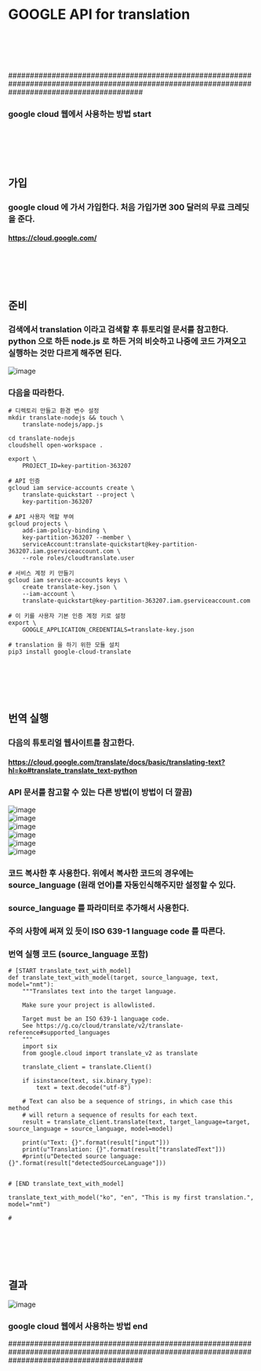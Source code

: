 # GOOGLE API for translation

### <br/><br/><br/>

###############################################################################################################################################
### google cloud 웹에서 사용하는 방법 start
### <br/><br/><br/>

## 가입
### google cloud 에 가서 가입한다. 처음 가입가면 300 달러의 무료 크레딧을 준다.
#### https://cloud.google.com/

### <br/><br/><br/>

## 준비
### 검색에서 translation 이라고 검색할 후 튜토리얼 문서를 참고한다. python 으로 하든 node.js 로 하든 거의 비슷하고 나중에 코드 가져오고 실행하는 것만 다르게 해주면 된다.
![image](https://user-images.githubusercontent.com/62974484/191546771-c0229fec-53e5-4989-9408-2b05f8b17c83.png)
### 다음을 따라한다.
```
# 디렉토리 만들고 환경 변수 설정
mkdir translate-nodejs && touch \
    translate-nodejs/app.js
    
cd translate-nodejs
cloudshell open-workspace .

export \
    PROJECT_ID=key-partition-363207
    
# API 인증
gcloud iam service-accounts create \
    translate-quickstart --project \
    key-partition-363207
    
# API 사용자 역할 부여
gcloud projects \
    add-iam-policy-binding \
    key-partition-363207 --member \
    serviceAccount:translate-quickstart@key-partition-363207.iam.gserviceaccount.com \
    --role roles/cloudtranslate.user
    
# 서비스 계정 키 만들기
gcloud iam service-accounts keys \
    create translate-key.json \
    --iam-account \
    translate-quickstart@key-partition-363207.iam.gserviceaccount.com
    
# 이 키를 사용자 기본 인증 계정 키로 설정
export \
    GOOGLE_APPLICATION_CREDENTIALS=translate-key.json
    
# translation 을 하기 위한 모듈 설치
pip3 install google-cloud-translate
```


### <br/><br/><br/> 

## 번역 실행
### 다음의 튜토리얼 웹사이트를 참고한다.
#### https://cloud.google.com/translate/docs/basic/translating-text?hl=ko#translate_translate_text-python
### API 문서를 참고할 수 있는 다른 방법(이 방법이 더 깔끔)
![image](https://user-images.githubusercontent.com/62974484/191549404-42a04f2a-e60b-4c8e-93af-bac7b43fe1b8.png) <br/> 
![image](https://user-images.githubusercontent.com/62974484/191549593-f96bf830-583b-4b99-b00d-fe6e2b78800f.png) <br/> 
![image](https://user-images.githubusercontent.com/62974484/191549671-06d42370-2b02-40ce-9912-bff1e3b131c0.png) <br/> 
![image](https://user-images.githubusercontent.com/62974484/191550023-84da8dd1-8f5f-45e4-bfd6-64f5db8072ab.png) <br/> 
![image](https://user-images.githubusercontent.com/62974484/191550179-41d59458-1f6b-4737-9289-25a2f72fbb88.png) <br/> 
![image](https://user-images.githubusercontent.com/62974484/191550290-715620fe-972a-40a2-a269-74ec9dc8f8a5.png) <br/> 
### 코드 복사한 후 사용한다. 위에서 복사한 코드의 경우에는 source_language (원래 언어)를 자동인식해주지만 설정할 수 있다.
### source_language 를 파라미터로 추가해서 사용한다.
### 주의 사항에 써져 있 듯이 ISO 639-1 language code 를 따른다.

### 번역 실행 코드 (source_language 포함)
```
# [START translate_text_with_model]
def translate_text_with_model(target, source_language, text, model="nmt"):
    """Translates text into the target language.

    Make sure your project is allowlisted.

    Target must be an ISO 639-1 language code.
    See https://g.co/cloud/translate/v2/translate-reference#supported_languages
    """
    import six
    from google.cloud import translate_v2 as translate

    translate_client = translate.Client()

    if isinstance(text, six.binary_type):
        text = text.decode("utf-8")

    # Text can also be a sequence of strings, in which case this method
    # will return a sequence of results for each text.
    result = translate_client.translate(text, target_language=target, source_language = source_language, model=model)

    print(u"Text: {}".format(result["input"]))
    print(u"Translation: {}".format(result["translatedText"]))
    #print(u"Detected source language: {}".format(result["detectedSourceLanguage"]))


# [END translate_text_with_model]

translate_text_with_model("ko", "en", "This is my first translation.", model="nmt")

# 
```

### <br/><br/><br/>

## 결과
![image](https://user-images.githubusercontent.com/62974484/191551529-e14fc825-2345-4f78-bec4-1fa06c49f117.png)


### google cloud 웹에서 사용하는 방법 end
###############################################################################################################################################
